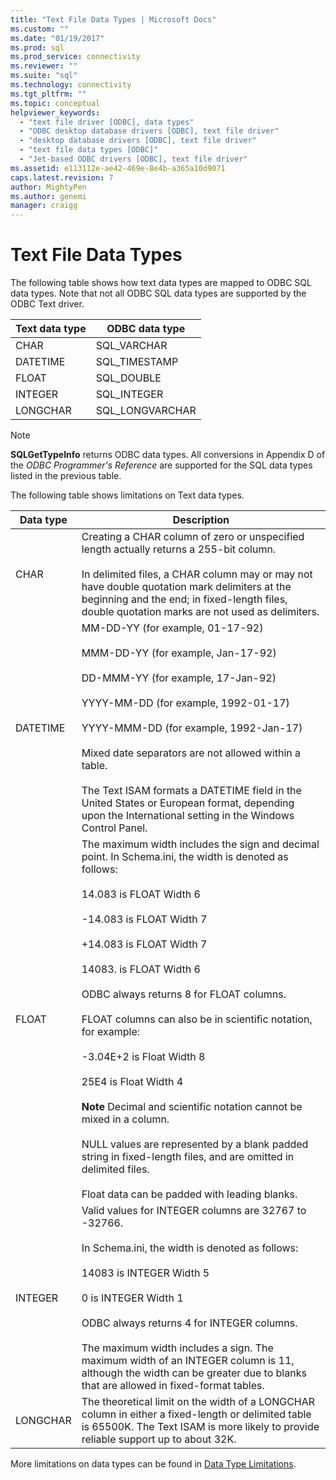 ```yaml
---
title: "Text File Data Types | Microsoft Docs"
ms.custom: ""
ms.date: "01/19/2017"
ms.prod: sql
ms.prod_service: connectivity
ms.reviewer: ""
ms.suite: "sql"
ms.technology: connectivity
ms.tgt_pltfrm: ""
ms.topic: conceptual
helpviewer_keywords: 
  - "text file driver [ODBC], data types"
  - "ODBC desktop database drivers [ODBC], text file driver"
  - "desktop database drivers [ODBC], text file driver"
  - "text file data types [ODBC]"
  - "Jet-based ODBC drivers [ODBC], text file driver"
ms.assetid: e113112e-ae42-469e-8e4b-a365a10d9071
caps.latest.revision: 7
author: MightyPen
ms.author: genemi
manager: craigg
---
```

# Text File Data Types
The following table shows how text data types are mapped to ODBC SQL data types. Note that not all ODBC SQL data types are supported by the ODBC Text driver.  
  
|Text data type|ODBC data type|  
|--------------------|--------------------|  
|CHAR|SQL_VARCHAR|  
|DATETIME|SQL_TIMESTAMP|  
|FLOAT|SQL_DOUBLE|  
|INTEGER|SQL_INTEGER|  
|LONGCHAR|SQL_LONGVARCHAR|  
  
> [!NOTE]  
>  **SQLGetTypeInfo** returns ODBC data types. All conversions in Appendix D of the *ODBC Programmer's Reference* are supported for the SQL data types listed in the previous table.  
  
 The following table shows limitations on Text data types.  
  
|Data type|Description|  
|---------------|-----------------|  
|CHAR|Creating a CHAR column of zero or unspecified length actually returns a 255-bit column.<br /><br /> In delimited files, a CHAR column may or may not have double quotation mark delimiters at the beginning and the end; in fixed-length files, double quotation marks are not used as delimiters.|  
|DATETIME|MM-DD-YY (for example, 01-17-92)<br /><br /> MMM-DD-YY (for example, Jan-17-92)<br /><br /> DD-MMM-YY (for example, 17-Jan-92)<br /><br /> YYYY-MM-DD (for example, 1992-01-17)<br /><br /> YYYY-MMM-DD (for example, 1992-Jan-17)<br /><br /> Mixed date separators are not allowed within a table.<br /><br /> The Text ISAM formats a DATETIME field in the United States or European format, depending upon the International setting in the Windows Control Panel.|  
|FLOAT|The maximum width includes the sign and decimal point. In Schema.ini, the width is denoted as follows:<br /><br /> 14.083 is FLOAT Width 6<br /><br /> -14.083 is FLOAT Width 7<br /><br /> +14.083 is FLOAT Width 7<br /><br /> 14083. is FLOAT Width 6<br /><br /> ODBC always returns 8 for FLOAT columns.<br /><br /> FLOAT columns can also be in scientific notation, for example:<br /><br /> -3.04E+2 is Float Width 8<br /><br /> 25E4 is Float Width 4<br /><br /> **Note** Decimal and scientific notation cannot be mixed in a column.<br /><br /> NULL values are represented by a blank padded string in fixed-length files, and are omitted in delimited files.<br /><br /> Float data can be padded with leading blanks.|  
|INTEGER|Valid values for INTEGER columns are 32767 to -32766.<br /><br /> In Schema.ini, the width is denoted as follows:<br /><br /> 14083 is INTEGER Width 5<br /><br /> 0 is INTEGER Width 1<br /><br /> ODBC always returns 4 for INTEGER columns.<br /><br /> The maximum width includes a sign. The maximum width of an INTEGER column is 11, although the width can be greater due to blanks that are allowed in fixed-format tables.|  
|LONGCHAR|The theoretical limit on the width of a LONGCHAR column in either a fixed-length or delimited table is 65500K. The Text ISAM is more likely to provide reliable support up to about 32K.|  
  
 More limitations on data types can be found in [Data Type Limitations](../../odbc/microsoft/data-type-limitations.md).
